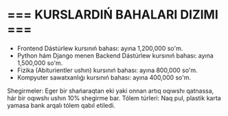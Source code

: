 # === KURSLARDIŃ BAHALARI DIZIMI ===

- Frontend Dástúrlew kursınıń bahası: ayına 1,200,000 so'm.
- Python hám Django menen Backend Dástúrlew kursınıń bahası: ayına 1,500,000 so'm.
- Fizika (Abiturientler ushın) kursınıń bahası: ayına 800,000 so'm.
- Kompyuter sawatxanlıǵı kursınıń bahası: ayına 400,000 so'm.

Shegirmeler: Eger bir shańaraqtan eki yaki onnan artıq oqıwshı qatnassa, hár bir oqıwshı ushın 10% shegirme bar.
Tólem túrleri: Naq pul, plastik karta yamasa bank arqalı tólem qabıl etiledi.